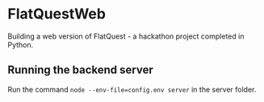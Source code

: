 # FlatQuestWeb

Building a web version of FlatQuest - a hackathon project completed in Python.

## Running the backend server
Run the command `node --env-file=config.env server` in the server folder.